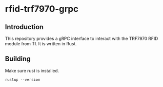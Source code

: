 # rfid-trf7970-grpc

## Introduction
This repository provides a gRPC interface to interact with the TRF7970 RFID module from TI. It is written in Rust.  

## Building
Make sure rust is installed. 

```rustup --version```
